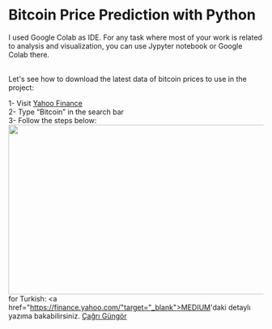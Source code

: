 # Bitcoin Price Prediction with Python
I used Google Colab as IDE. For any task where most of your work is related to analysis and visualization, you can use Jypyter notebook or Google Colab there.<br><br>

Let's see how to download the latest data of bitcoin prices to use in the project:

1- Visit <a href="https://finance.yahoo.com/">Yahoo Finance</a> <br>
2- Type “Bitcoin” in the search bar <br>
3- Follow the steps below: <br>
<img align="left" width="666" height="335" src="https://user-images.githubusercontent.com/63544299/109432224-509b6900-7a1b-11eb-8075-43f36d6f9e49.png"><br><br><br><br>
for Turkish:
<a href="https://finance.yahoo.com/"target="_blank">MEDIUM</a>'daki detaylı yazıma bakabilirsiniz.
<a href="https://www.cagrigungor.com" target="_blank">Çağrı Güngör</a>
